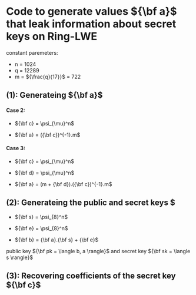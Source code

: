 
# Code to generate values ${\bf a}$ that leak information about secret keys on Ring-LWE
constant paremeters: 
- n = 1024
- q = 12289 
- m = ${\frac{q}{17}}$ = 722

## (1): Generateing ${\bf a}$

#### Case 2:   

  - ${\bf c} = \psi_{\mu}^n$ 

  - ${\bf a} = ({\bf c})^{-1}.m$ 

#### Case 3:  

   - ${\bf c} = \psi_{\mu}^n$ 

   - ${\bf d} = \psi_{\mu}^n$ 

   - ${\bf a} = (m + {\bf d}).({\bf c})^{-1}.m$ 

## (2): Generateing the public and secret keys $

   - ${\bf s} = \psi_{8}^n$ 

   - ${\bf e} = \psi_{8}^n$

   - ${\bf b} = {\bf a}.{\bf s} + {\bf e}$
   
   public key ${\bf pk  = \langle b, a \rangle}$ and secret key ${\bf sk = \langle s \rangle}$

## (3): Recovering coefficients of the secret key ${\bf c}$

       
